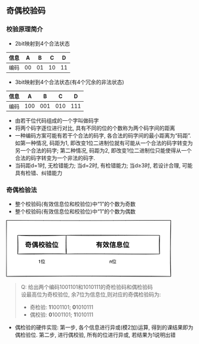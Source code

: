 ## 奇偶校验码

### 校验原理简介

- 2bit映射到4个合法状态

| 信息 | A   | B   | C   | D   |
| ---- | --- | --- | --- | --- |
| 编码 | 00  | 01  | 10  | 11  |

- 3bit映射到4个合法状态(有4个冗余的非法状态)

| 信息 | A   | B   | C   | D   |
| ---- | --- | --- | --- | --- |
| 编码 | 100 | 001 | 010 | 111 |

- 由若干位代码组成的一个字叫做码字
- 将两个码字逐位进行对比, 具有不同的位的个数称为两个码字间的距离
- 一种编码方案可能有若干个合法的码字, 各合法的码字间的最小距离为“码距”. 如第一种情况, 码距为1, 即改变1位二进制位就有可能从一个合法的码字转变为另一个合法的码字; 第二种情况, 码距为2, 即改变1位二进制位只能使得从一个合法的码字转变为一个非法的码字.
- 当码距d=1时, 无检错能力; 当d=2时, 有检错能力; 当d≥3时, 若设计合理, 可能具有检错、纠错能力

### 奇偶检验法

- 整个校验码(有效信息位和校验位)中“1”的个数为奇数
- 整个校验码(有效信息位和校验位)中“1”的个数为偶数

![](https://github.com/Ricolxwz/Computer-Organization/blob/main/Computer-Organization%20WD/Data%20representation%20and%20operation/IMG/Parity%20check%20code1.png)

> Q: 给出两个编码1001101和1010111的奇检验码和偶检验码
> <br> 设最高位为奇校验位, 余7位为信息位,则对应的奇偶检验码为:
> - 奇检验: **1**1001101; **0**1010111
> - 偶校验: **0**1001101; **1**1010111

- 偶检验的硬件实现: 第一步, 各个信息进行异或(模2加)运算, 得到的课结果即为偶检验位. 第二步, 进行偶校验, 所有的位进行异或, 若结果为1说明出错
